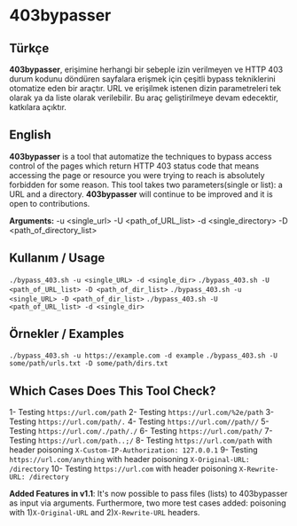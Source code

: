 

# 403bypasser

## Türkçe
**403bypasser**, erişimine herhangi bir sebeple izin verilmeyen ve HTTP 403 durum kodunu döndüren sayfalara erişmek için çeşitli bypass tekniklerini otomatize eden bir araçtır. URL ve erişilmek istenen dizin parametreleri tek olarak ya da liste olarak verilebilir. Bu araç geliştirilmeye devam edecektir, katkılara açıktır. 

## English 

**403bypasser** is a tool that automatize the techniques to bypass access control of the pages which return HTTP 403 status code that means accessing the page or resource you were trying to reach is absolutely forbidden for some reason. This tool takes two parameters(single or list): a URL and a directory. **403bypasser** will continue to be improved and it is open to contributions.

**Arguments:**
-u <single_url>
-U <path_of_URL_list>
-d <single_directory>
-D <path_of_directory_list>

## Kullanım / Usage

`./bypass_403.sh -u <single_URL> -d <single_dir>`
`./bypass_403.sh -U <path_of_URL_list> -D <path_of_dir_list>`
`./bypass_403.sh -u <single_URL> -D <path_of_dir_list>`
`./bypass_403.sh -U <path_of_URL_list> -d <single_dir>`

## Örnekler / Examples

`./bypass_403.sh -u https://example.com -d example`
`./bypass_403.sh -U some/path/urls.txt -D some/path/dirs.txt`

## Which Cases Does This Tool Check?
 1- Testing `https://url.com/path`
 2- Testing `https://url.com/%2e/path`
 3- Testing `https://url.com/path/.`
 4- Testing `https://url.com//path//`
 5- Testing `https://url.com/./path/./`
 6- Testing `https://url.com/path/`
 7- Testing `https://url.com/path..;/`
 8- Testing `https://url.com/path` with header poisoning `X-Custom-IP-Authorization: 127.0.0.1`
 9- Testing `https://url.com/anything` with header poisoning `X-Original-URL: /directory`
10- Testing `https://url.com` with header poisoning `X-Rewrite-URL: /directory`

**Added Features in v1.1**: It's now possible to pass files (lists) to 403bypasser as input via arguments. Furthermore, two more test cases added: 
poisoning with 1)`X-Original-URL` and 2)`X-Rewrite-URL` headers. 
